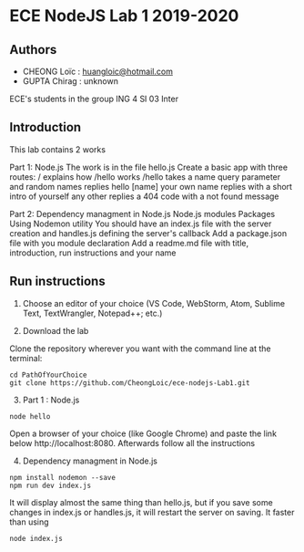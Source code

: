 # ECE NodeJS Lab 1 2019-2020

## Authors
- CHEONG Loïc : huangloic@hotmail.com
- GUPTA Chirag : unknown

ECE's students in the group ING 4 SI 03 Inter 

## Introduction
This lab contains 2 works 

Part 1: Node.js
The work is in the file hello.js
Create a basic app with three routes:
/ explains how /hello works
/hello takes a name query parameter and
random names replies hello [name]
your own name replies with a short intro of yourself
any other replies a 404 code with a not found message


Part 2: Dependency managment in Node.js
Node.js modules
Packages
Using Nodemon utility
You should have an index.js file with the server creation and handles.js defining the server's callback
Add a package.json file with you module declaration
Add a readme.md file with title, introduction, run instructions and your name

## Run instructions
1. Choose an editor of your choice (VS Code, WebStorm, Atom, Sublime Text, TextWrangler, Notepad++; etc.)

2. Download the lab

Clone the repository wherever you want with the command line at the terminal: 
```
cd PathOfYourChoice
git clone https://github.com/CheongLoic/ece-nodejs-Lab1.git
```

3. Part 1 : Node.js
```
node hello
```
Open a browser of your choice (like Google Chrome) and paste the link below http://localhost:8080. Afterwards follow all the instructions

4. Dependency managment in Node.js
```
npm install nodemon --save
npm run dev index.js
```

It will display almost the same thing than hello.js, but if you save some changes in index.js or handles.js, it will restart the server on saving.
It faster than using 
```
node index.js
```
